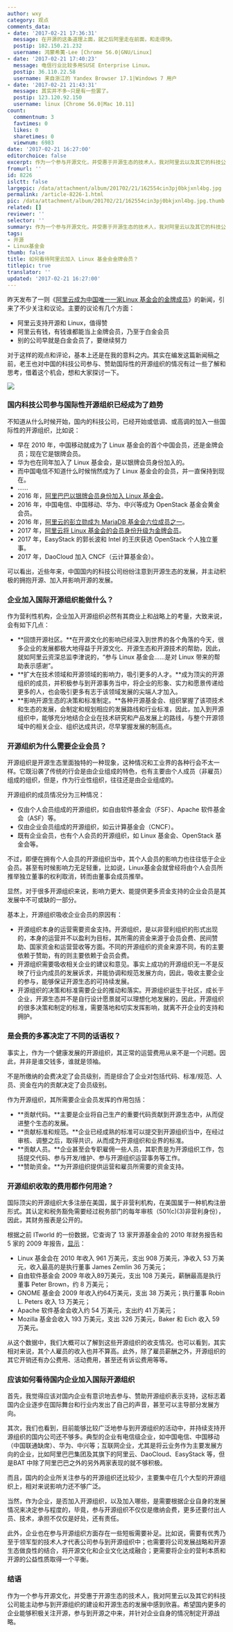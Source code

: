 ```yaml
---
author: wxy
category: 观点
comments_data:
- date: '2017-02-21 17:36:31'
  message: 在开源的这条道理上面，就之后阿里走在前面，和走得快。
  postip: 182.150.21.232
  username: 鸿蒙希荑-Lee [Chrome 56.0|GNU/Linux]
- date: '2017-02-21 17:40:23'
  message: 电信行业比较多用SUSE Enterprise Linux。
  postip: 36.110.22.58
  username: 来自浙江的 Yandex Browser 17.1|Windows 7 用户
- date: '2017-02-21 21:43:31'
  message: 其实并不多~只是有一些罢了。
  postip: 123.120.92.150
  username: linux [Chrome 56.0|Mac 10.11]
count:
  commentnum: 3
  favtimes: 0
  likes: 0
  sharetimes: 0
  viewnum: 6983
date: '2017-02-21 16:27:00'
editorchoice: false
excerpt: 作为一个参与开源文化，并受惠于开源生态的技术人，我对阿里云以及其它的科技公司能主动参与到开源组织的建设和开源生态的发展中感到欣喜。希望国内更多的企业能够积极关注开源，参与到开源之中来，并针对企业自身的情况制定开源战略。
fromurl: ''
id: 8226
islctt: false
largepic: /data/attachment/album/201702/21/162554cin3pj0bkjxnl4bg.jpg
permalink: /article-8226-1.html
pic: /data/attachment/album/201702/21/162554cin3pj0bkjxnl4bg.jpg.thumb.jpg
related: []
reviewer: ''
selector: ''
summary: 作为一个参与开源文化，并受惠于开源生态的技术人，我对阿里云以及其它的科技公司能主动参与到开源组织的建设和开源生态的发展中感到欣喜。希望国内更多的企业能够积极关注开源，参与到开源之中来，并针对企业自身的情况制定开源战略。
tags:
- 开源
- Linux基金会
thumb: false
title: 如何看待阿里云加入 Linux 基金会金牌会员？
titlepic: true
translator: ''
updated: '2017-02-21 16:27:00'
---
```


昨天发布了一则《[阿里云成为中国唯一一家Linux 基金会的金牌成员](/article-8223-1.html)》的新闻，引来了不少关注和议论。主要的议论有几个方面：


* 阿里云支持开源和 Linux，值得赞
* 阿里云有钱，有钱谁都能当上金牌会员，乃至于白金会员
* 别的公司早就是白金会员了，要继续努力


对于这样的观点和评论，基本上还是在我的意料之内。其实在编发这篇新闻稿之前，老王也对中国的科技公司参与、赞助国际性的开源组织的情况有过一些了解和思考，借着这个机会，想和大家探讨一下。


![](/data/attachment/album/201702/21/162554cin3pj0bkjxnl4bg.jpg)


### 国内科技公司参与国际性开源组织已经成为了趋势


不知道从什么时候开始，国内的科技公司，已经开始或低调、或高调的加入一些国际性的开源组织，比如说：


* 早在 2010 年，中国移动就成为了 Linux 基金会的首个中国会员，还是金牌会员；现在它是银牌会员。
* 华为也在同年加入了 Linux 基金会，是以银牌会员身份加入的。
* 而中国电信不知道什么时候悄然成为了 Linux 基金会的会员，并一直保持到现在。
* ……
* 2016 年，[阿里巴巴以银牌会员身份加入 Linux 基金会](/article-6023-1.html)。
* 2016 年，中国电信、中国移动、华为、中兴等成为 OpenStack 基金会黄金会员。
* 2016 年，[阿里云的彭立勋成为 MariaDB 基金会六位成员之一](/article-7897-1.html)。
* 2017 年，[阿里云将 Linux 基金会的会员身份升级为金牌会员](/article-8223-1.html)。
* 2017 年，EasyStack 的郭长波和 Intel 的王庆获选 OpenStack 个人独立董事。
* 2017 年，DaoCloud 加入 CNCF（云计算基金会）。


可以看出，近些年来，中国国内的科技公司纷纷注意到开源生态的发展，并主动积极的拥抱开源、加入并影响开源的发展。


### **企业加入国际开源组织能做什么？**


作为营利性机构，企业加入开源组织必然有其商业上和战略上的考量，大致来说，会有如下几点：


* **回馈开源社区。**在开源文化的影响已经深入到世界的各个角落的今天，很多企业的发展都极大地得益于开源文化、开源生态和开源技术的帮助，因此，就如阿里云资深总监李津说的，“参与 Linux 基金会……是对 Linux 带来的帮助表示感谢”。
* **扩大在技术领域和开源领域的影响力，吸引更多的人才。**成为顶尖的开源组织的成员，并积极参与到开源事务当中，将企业的形象、实力和愿景传递给更多的人，也会吸引更多有志于该领域发展的尖端人才加入。
* **影响开源生态的决策和标准制定。**各种开源基金会、组织掌握了该项技术和生态的发展，会制定和规划相应的发展路线和行业标准，因此，加入到开源组织中，能够充分地结合企业在技术研究和产品发展上的路线，与整个开源领域中的相关企业、组织达成共识，尽早掌握发展的制高点。


### 开源组织为什么需要企业会员？


开源组织是开源生态里面独特的一种现象，这种情况和工业界的各种行会不太一样。它既沿袭了传统的行会是由企业组成的特色，也有主要由个人成员（非雇员）组成的组织，但是，作为行业性组织，往往还是由企业组成的。


开源组织的成员情况分为三种情况：


* 仅由个人会员组成的开源组织，如自由软件基金会（FSF）、Apache 软件基金会（ASF）等。
* 仅由企业会员组成的开源组织，如云计算基金会（CNCF）。
* 既有企业会员，也有个人会员的开源组织，如 Linux 基金会、OpenStack 基金会等。


不过，即便在拥有个人会员的开源组织当中，其个人会员的影响力也往往低于企业会员。甚至有时候影响力无足轻重，比如说，Linux基金会就曾经将由个人会员所推举独立董事的权利取消，转而由董事会成员推举。


显然，对于很多开源组织来说，影响力更大、能提供更多资金支持的企业会员是其发展中不可或缺的一部分。


基本上，开源组织吸收企业会员的原因有：


* 开源组织本身的运营需要资金支持。开源组织，是以非营利组织的形式出现的，本身的运营并不以盈利为目标，其所需的资金来源于会员会费、民间赞助、国家资金和运营营收等方面。不同的开源组织的资金来源不同，有的主要依赖于赞助，有的则主要依赖于会员会费。
* 开源组织需要吸收相关企业的建议和意见。事实上成功的开源组织无一不是反映了行业内成员的发展诉求，并能协调和规范发展方向，因此，吸收主要企业的参与，能够保证开源生态的可持续发展。
* 开源组织的决策和标准需要企业的推动和落实。开源组织诞生于社区，成长于企业，开源生态并不是自行设计愿景就可以理想化地发展的，因此，开源组织的很多决策和制定的标准，需要落地和切实发挥影响，就离不开企业的支持和拥护。


### 是会费的多寡决定了不同的话语权？


事实上，作为一个健康发展的开源组织，其正常的运营费用从来不是一个问题。因此，并非是谁交钱多，谁就是领袖。


不是所缴纳的会费决定了会员级别，而是综合了企业对包括代码、标准/规范、人员、资金在内的贡献决定了会员级别。


作为开源组织，其所需要企业会员发挥的作用包括：


* **贡献代码。**主要是企业将自己生产的重要代码贡献到开源生态中，从而促进整个生态的发展。
* **贡献标准和规范。**企业已经成熟的标准可以提交到开源组织当中，在经过审核、调整之后，取得共识，从而成为开源组织和业界的标准。
* **贡献人员。**企业甚至会专职雇佣一些人员，其职责是为开源组织工作，包括提交代码、参与开发/维护、参与开源组织运营事务等工作。
* **赞助资金。**为开源组织提供运营和雇员所需要的资金支持。


### 开源组织收取的费用都作何用途？


国际顶尖的开源组织大多注册在美国，属于非营利机构，在美国属于一种机构注册形式。其认定和税务豁免需要经过税务部门的每年审核（501(c)(3)非营利身份），因此，其财务报表是公开的。


根据之前 ITworld 的一份数据，它查询了 13 家开源基金会的 2010 年财务报告和 5 家的 2009 年报告，[显示](http://www.itworld.com/article/2727915/it-management/nonprofit-open-source-organizations-booming.html)：


* Linux 基金会在 2010 年收入 961 万美元，支出 908 万美元，净收入 53 万美元，收入最高的是执行董事 James Zemlin 36 万美元；
* 自由软件基金会 2009 年收入89万美元，支出 108 万美元，薪酬最高是执行董事 Peter Brown，约 8 万美元；
* GNOME 基金会 2009 年收入约64万美元，支出 38 万美元；执行董事 Robin L. Peters 收入 13 万美元；
* Apache 软件基金会收入约 54 万美元，支出约 41 万美元；
* Mozilla 基金会收入 193 万美元，支出 326 万美元，Baker 和 Eich 收入 59 万美元。


从这个数据中，我们大概可以了解到这些开源组织的收支情况。也可以看到，其实相对来说，其个人雇员的收入也并不算高。此外，除了雇员薪酬之外，开源组织的其它开销还有办公费用、活动费用，甚至还有诉讼费用等等。


### 应该如何看待国内企业加入国际开源组织


首先，我觉得应该对国内企业有意识地去参与、赞助开源组织表示支持，这标志着国内企业逐步在国际舞台和行业内发出了自己的声音，甚至可以主导部分发展方向。


其次，我们也看到，目前能够比较广泛地参与到开源组织的活动中，并持续支持开源组织的国内公司还不够多。典型的企业有电信级企业，如中国电信、中国移动（中国联通缺席）、华为、中兴等；互联网企业，尤其是将云业务作为主要发展方向的企业，比如阿里巴巴集团及其旗下的阿里云、DaoCloud、EasyStack 等，但是BAT 中除了阿里巴巴之外的另外两家表现的就不够积极。


而且，国内的企业所关注参与的开源组织还比较少，主要集中在几个大型的开源组织上，相对来说影响力还不够广泛。


当然，作为企业，是否加入开源组织，以及加入哪些，是需要根据企业自身的发展情况来决定参与程度的，毕竟，参与开源组织不仅仅是缴纳会费，更多还要付出人员、技术，承担不仅仅是好处，还有责任。


此外，企业也在参与开源组织方面存在一些短板需要补足。比如说，需要有优秀乃至于领军型的技术人才代表公司参与到开源组织中；也需要将公司发展战略和开源生态做良性的结合，将开源文化和企业文化达成融合；更需要将企业的营利本质和开源的公益性质取得一个平衡。


### 结语


作为一个参与开源文化，并受惠于开源生态的技术人，我对阿里云以及其它的科技公司能主动参与到开源组织的建设和开源生态的发展中感到欣喜。希望国内更多的企业能够积极关注开源，参与到开源之中来，并针对企业自身的情况制定开源战略。